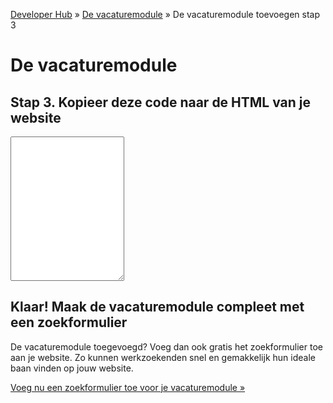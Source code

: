 ---
---

[Developer Hub](/) &raquo; [De vacaturemodule](/vacaturemodule/) &raquo; De vacaturemodule toevoegen stap 3

# De vacaturemodule

## Stap 3. Kopieer deze code naar de HTML van je website

<p>
  <textarea id="code-body" class="form-control" onclick="this.focus();this.select();" rows="15"></textarea>
</p>

## Klaar! Maak de vacaturemodule compleet met een zoekformulier
De vacaturemodule toegevoegd? Voeg dan ook gratis het zoekformulier toe aan je website.
Zo kunnen werkzoekenden snel en gemakkelijk hun ideale baan vinden op jouw website.

[Voeg nu een zoekformulier toe voor je vacaturemodule &raquo;](/vacaturemodule/zoekformulier.html)


<script src="/javascripts/external/uri.js"></script>
<script src="/javascripts/external/hex_sha1.js"></script>
<script src="/javascripts/api-clients/uitzendbureau-nl-api.js"></script>
<script src="/javascripts/widgets/recruiter.js"></script>
<script src="/javascripts/job-module/job-module.js"></script>
<script src="/javascripts/job-module/job-module-controller.js"></script>
